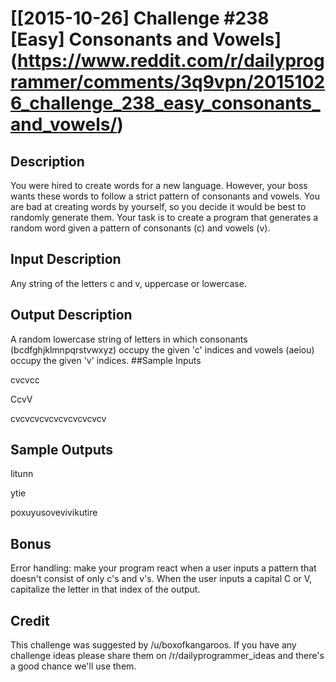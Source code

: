 # [[2015-10-26] Challenge #238 [Easy] Consonants and Vowels] (https://www.reddit.com/r/dailyprogrammer/comments/3q9vpn/20151026_challenge_238_easy_consonants_and_vowels/)


## Description

You were hired to create words for a new language. However, your boss wants these words to follow a strict pattern of consonants and vowels. You are bad at creating words by yourself, so you decide it would be best to randomly generate them.
Your task is to create a program that generates a random word given a pattern of consonants (c) and vowels (v).
## Input Description

Any string of the letters c and v, uppercase or lowercase.
## Output Description

A random lowercase string of letters in which consonants (bcdfghjklmnpqrstvwxyz) occupy the given 'c' indices and vowels (aeiou) occupy the given 'v' indices.
##Sample Inputs

cvcvcc

CcvV

cvcvcvcvcvcvcvcvcvcv
## Sample Outputs

litunn

ytie

poxuyusovevivikutire
## Bonus

Error handling: make your program react when a user inputs a pattern that doesn't consist of only c's and v's.
When the user inputs a capital C or V, capitalize the letter in that index of the output.
## Credit

This challenge was suggested by /u/boxofkangaroos. If you have any challenge ideas please share them on /r/dailyprogrammer_ideas and there's a good chance we'll use them.
